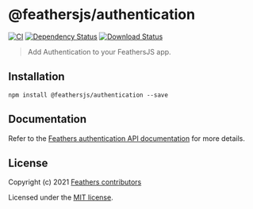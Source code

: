 # @feathersjs/authentication

[![CI](https://github.com/feathersjs/feathers/workflows/CI/badge.svg)](https://github.com/feathersjs/feathers/actions?query=workflow%3ACI)
[![Dependency Status](https://img.shields.io/david/feathersjs/feathers.svg?style=flat-square&path=packages/authentication)](https://david-dm.org/feathersjs/feathers?path=packages/authentication)
[![Download Status](https://img.shields.io/npm/dm/@feathersjs/authentication.svg?style=flat-square)](https://www.npmjs.com/package/@feathersjs/authentication)

> Add Authentication to your FeathersJS app.

## Installation

```
npm install @feathersjs/authentication --save
```

## Documentation

Refer to the [Feathers authentication API documentation](https://docs.feathersjs.com/api/authentication/) for more details.

## License

Copyright (c) 2021 [Feathers contributors](https://github.com/feathersjs/feathers/graphs/contributors)

Licensed under the [MIT license](LICENSE).
